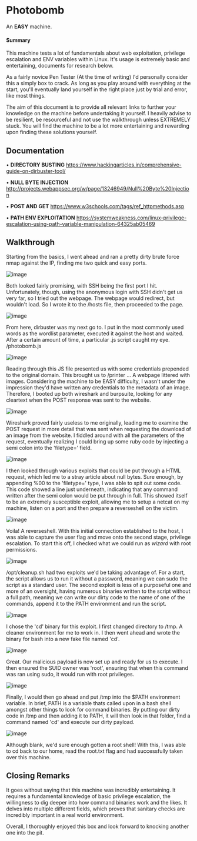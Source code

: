 <h1> Photobomb </h1>

An <b>EASY</b> machine.

<h4>Summary</h4>

This machine tests a lot of fundamentals about web exploitation, privilege escalation and ENV variables within Linux. It's usage is extremely basic and entertaining, documents for research below.

As a fairly novice Pen Tester (At the time of writing) I'd personally consider this a simply box to crack. As long as you play around with everything at the start, you'll eventually land yourself in the right place just by trial and error, like most things.

The aim of this document is to provide all relevant links to further your knowledge on the machine before undertaking it yourself. I heavily advise to be resilient, be resourceful and not use the walkthrough unless EXTREMELY stuck. You will find the machine to be a lot more entertaining and rewarding upon finding these solutions yourself. 


<h2> Documentation </h2>

• <b>DIRECTORY BUSTING</b> https://www.hackingarticles.in/comprehensive-guide-on-dirbuster-tool/

• <b>NULL BYTE INJECTION</b> http://projects.webappsec.org/w/page/13246949/Null%20Byte%20Injection

• <b>POST AND GET</b> https://www.w3schools.com/tags/ref_httpmethods.asp

• <b>PATH ENV EXPLOITATION</b> https://systemweakness.com/linux-privilege-escalation-using-path-variable-manipulation-64325ab05469


<h2> Walkthrough </h2>

Starting from the basics, I went ahead and ran a pretty dirty brute force nmap against the IP, finding me two quick and easy ports.

![image](https://user-images.githubusercontent.com/115663211/195926859-3a1d0c7a-6269-4b65-8566-44001f81df84.png)

Both looked fairly promising, with SSH being the first port I hit. Unfortunately, though, using the anonymous login with SSH didn't get us very far, so I tried out the webpage. The webpage would redirect, but wouldn't load. So I wrote it to the /hosts file, then proceeded to the page.

![image](https://user-images.githubusercontent.com/115663211/195927233-7206a248-7e84-4624-8baf-e3707cf81ba3.png)

From here, dirbuster was my next go to. I put in the most commonly used words as the wordlist parameter, executed it against the host and waited. After a certain amount of time, a particular .js script caught my eye. /photobomb.js

![image](https://user-images.githubusercontent.com/115663211/195927349-7ad04eb7-12c3-411d-8174-629ac86fdf30.png)

Reading through this JS file presented us with some credentials prepended to the original domain. This brought us to /printer ... A webpage littered with images. Considering the machine to be EASY difficulty, I wasn't under the impression they'd have written any credentials to the metadata of an image. Therefore, I booted up both wireshark and burpsuite, looking for any cleartext when the POST response was sent to the website.

![image](https://user-images.githubusercontent.com/115663211/195927574-163b2e71-cf9e-4f3a-ba5f-1c706052bde1.png)

Wireshark proved fairly useless to me originally, leading me to examine the POST request in more detail that was sent when requesting the download of an image from the website. I fiddled around with all the parameters of the request, eventually realizing I could bring up some ruby code by injecting a semi colon into the 'filetype=' field.

![image](https://user-images.githubusercontent.com/115663211/195927696-465e1454-492c-4843-a9c9-3ee08dc8a4be.png)

I then looked through various exploits that could be put through a HTML request, which led me to a stray article about null bytes. Sure enough, by appending %00 to the 'filetype=' type, I was able to spit out some code. This code showed a line just underneath, indicating that any command written after the semi colon would be put through in full. This showed itself to be an extremely susceptible exploit, allowing me to setup a netcat on my machine, listen on a port and then prepare a reverseshell on the victim.

![image](https://user-images.githubusercontent.com/115663211/195930306-de2a911f-1f64-45e0-ba06-3a3cf3c544f0.png)

Voila! A reverseshell. With this initial connection established to the host, I was able to capture the user flag and move onto the second stage, privilege escalation. To start this off, I checked what we could run as <i>wizard</i> with root permissions.

![image](https://user-images.githubusercontent.com/115663211/195930434-ff2dcece-a154-41ff-b8d5-d1e6d81c9245.png)

/opt/cleanup.sh had two exploits we'd be taking advantage of. For a start, the script allows us to run it without a password, meaning we can sudo the script as a standard user. The second exploit is less of a purposeful one and more of an oversight, having numerous binaries written to the script without a full path, meaning we can write our dirty code to the name of one of the commands, append it to the PATH environment and run the script.

![image](https://user-images.githubusercontent.com/115663211/195930619-d48f2ad5-9413-45f1-8346-7894da973e25.png)

I chose the 'cd' binary for this exploit. I first changed directory to /tmp. A cleaner environment for me to work in. I then went ahead and wrote the binary for bash into a new fake file named 'cd'. 

![image](https://user-images.githubusercontent.com/115663211/195930841-335b528b-6386-4f5b-b69b-859d11a49bcb.png)

Great. Our malicious payload is now set up and ready for us to execute. I then ensured the SUID owner was 'root', ensuring that when this command was ran using sudo, it would run with root privileges.

![image](https://user-images.githubusercontent.com/115663211/195931458-09077e9f-319f-45f6-9212-a267c7e1434b.png)

Finally, I would then go ahead and put /tmp into the $PATH environment variable. In brief, PATH is a variable thats called upon in a bash shell amongst other things to look for command binaries. By putting our dirty code in /tmp and then adding it to PATH, it will then look in that folder, find a command named 'cd' and execute our dirty payload.

![image](https://user-images.githubusercontent.com/115663211/195931536-1a8ce3f0-a68e-4c82-a3f3-9e48b0ed8ddf.png)

Although blank, we'd sure enough gotten a root shell! With this, I was able to cd back to our home, read the root.txt flag and had successfully taken over this machine.

<h2> Closing Remarks </h2>

It goes without saying that this machine was incredibly entertaining. It requires a fundamental knowledge of basic privilege escalation, the willingness to dig deeper into how command binaries work and the likes. It delves into multiple different fields, which proves that sanitary checks are incredibly important in a real world environment.

Overall, I thoroughly enjoyed this box and look forward to knocking another one into the pit.


